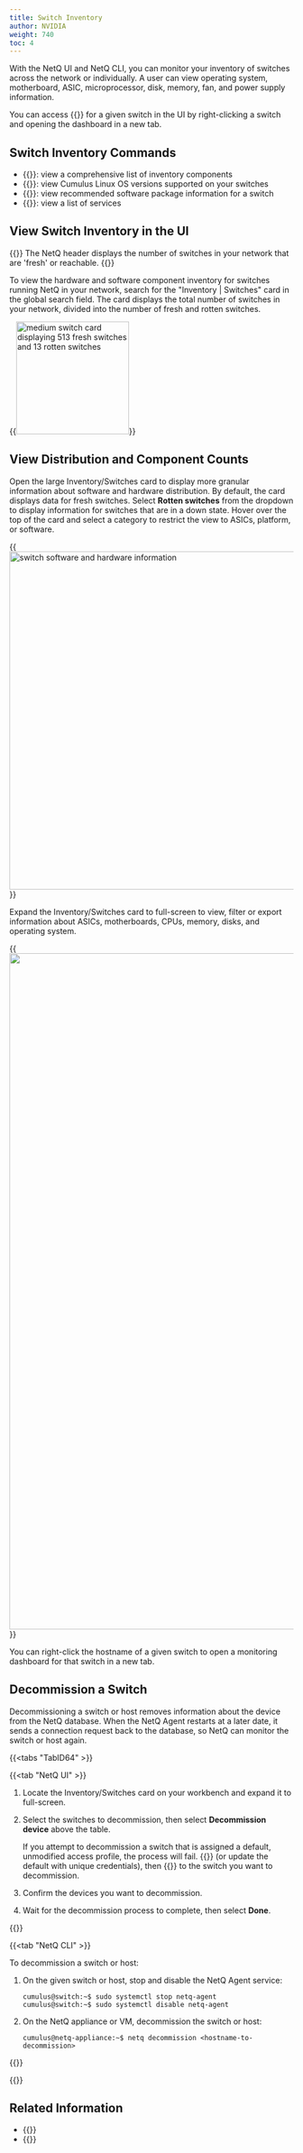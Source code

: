 ```yaml
---
title: Switch Inventory
author: NVIDIA
weight: 740
toc: 4
---
```

With the NetQ UI and NetQ CLI, you can monitor your inventory of switches across the network or individually. A user can view operating system, motherboard, ASIC, microprocessor, disk, memory, fan, and power supply information.

You can access {{<link title="Switches" text="switch performance data">}} for a given switch in the UI by right-clicking a switch and opening the dashboard in a new tab.  

## Switch Inventory Commands

- {{<link title="show/#netq-show-inventory" text="netq show inventory">}}: view a comprehensive list of inventory components 
- {{<link title="show/#netq-show-cl-manifest" text="netq show cl-manifest">}}: view Cumulus Linux OS versions supported on your switches
- {{<link title="show/#netq-show-recommended-pkg-version" text="netq show recommended-pkg-version">}}: view recommended software package information for a switch
- {{<link title="show/#netq-show-services" text="netq show services">}}: view a list of services
## View Switch Inventory in the UI

{{<notice tip>}}
The NetQ header displays the number of switches in your network that are 'fresh' or reachable.
{{</notice>}}

To view the hardware and software component inventory for switches running NetQ in your network, search for the "Inventory | Switches" card in the global search field. The card displays the total number of switches in your network, divided into the number of fresh and rotten switches.

{{<img src="/images/netq/switch-med-490.png" alt="medium switch card displaying 513 fresh switches and 13 rotten switches" width="200">}}

## View Distribution and Component Counts

Open the large Inventory/Switches card to display more granular information about software and hardware distribution. By default, the card displays data for fresh switches. Select **Rotten switches** from the dropdown to display information for switches that are in a down state. Hover over the top of the card and select a category to restrict the view to ASICs, platform, or software.

{{<img src="/images/netq/switch-inventory-large-update.png" alt="switch software and hardware information" width="600">}}<br>

Expand the Inventory/Switches card to full-screen to view, filter or export information about ASICs, motherboards, CPUs, memory, disks, and operating system.

{{<img src="/images/netq/inventory-switches-411.png" alt="" width="1200">}}<br>

You can right-click the hostname of a given switch to open a monitoring dashboard for that switch in a new tab.
## Decommission a Switch

Decommissioning a switch or host removes information about the device from the NetQ database. When the NetQ Agent restarts at a later date, it sends a connection request back to the database, so NetQ can monitor the switch or host again.

{{<tabs "TabID64" >}}

{{<tab "NetQ UI" >}}

1. Locate the Inventory/Switches card on your workbench and expand it to full-screen.

2. Select the switches to decommission, then select **Decommission device** above the table.

    If you attempt to decommission a switch that is assigned a default, unmodified access profile, the process will fail. {{<link title="Credentials and Profiles" text="Create a unique access profile">}} (or update the default with unique credentials), then {{<link title="Switch Management/#attach-a-profile-to-a-switch" text="attach the profile">}} to the switch you want to decommission.

4. Confirm the devices you want to decommission.

5. Wait for the decommission process to complete, then select **Done**.

{{</tab>}}

{{<tab "NetQ CLI" >}}

To decommission a switch or host:

1. On the given switch or host, stop and disable the NetQ Agent service:

    ```
    cumulus@switch:~$ sudo systemctl stop netq-agent
    cumulus@switch:~$ sudo systemctl disable netq-agent
    ```

2. On the NetQ appliance or VM, decommission the switch or host:

    ```
    cumulus@netq-appliance:~$ netq decommission <hostname-to-decommission>
    ```
{{</tab>}}

{{</tabs>}}
## Related Information

- {{<link title="Switches" text="Switch Monitoring">}}
- {{<link title="Switch Management" text="Switch Lifecycle Management">}}